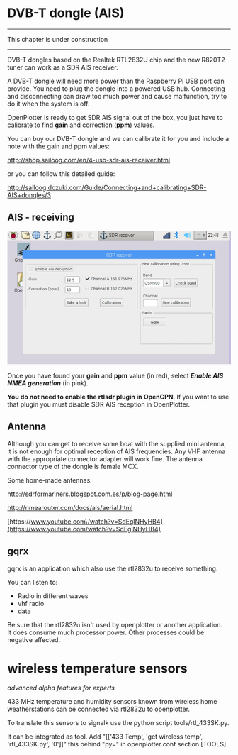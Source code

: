 # DVB-T dongle \(AIS\)

---

This chapter is under construction

---

DVB-T dongles based on the Realtek RTL2832U chip and the new R820T2 tuner can work as a SDR AIS receiver.

A DVB-T dongle will need more power than the Raspberry Pi USB port can provide. You need to plug the dongle into a powered USB hub. Connecting and disconnecting can draw too much power and cause malfunction, try to do it when the system is off.

OpenPlotter is ready to get SDR AIS signal out of the box, you just have to calibrate to find **gain** and correction \(**ppm**\) values.

You can buy our DVB-T dongle and we can calibrate it for you and include a note with the gain and ppm values:

[http:\/\/shop.sailoog.com\/en\/4-usb-sdr-ais-receiver.html](http://shop.sailoog.com/en/4-usb-sdr-ais-receiver.html)

or you can follow this detailed guide:

[http:\/\/sailoog.dozuki.com\/Guide\/Connecting+and+calibrating+SDR-AIS+dongles\/3](http://sailoog.dozuki.com/Guide/Connecting+and+calibrating+SDR-AIS+dongles/3)

## AIS - receiving

![](/assets/SDRreceiver.jpg)

Once you have found your **gain** and **ppm** value \(in red\), select _**Enable AIS NMEA generation**_ \(in pink\).

**You do not need to enable the rtlsdr plugin in OpenCPN**. If you want to use that plugin you must disable SDR AIS reception in OpenPlotter.

## Antenna

Although you can get to receive some boat with the supplied mini antenna, it is not enough for optimal reception of AIS frequencies. Any VHF antenna with the appropriate connector adapter will work fine. The antenna connector type of the dongle is female MCX.

Some home-made antennas:

[http:\/\/sdrformariners.blogspot.com.es\/p\/blog-page.html](http://sdrformariners.blogspot.com.es/p/blog-page.html)

[http:\/\/nmearouter.com\/docs\/ais\/aerial.html](http://nmearouter.com/docs/ais/aerial.html)

[https:\/\/www.youtube.com\/watch?v=SdEglNHyHB4](https://www.youtube.com/watch?v=SdEglNHyHB4)

## gqrx

gqrx is an application which also use the rtl2832u to receive something.

You can listen to:

* Radio in different waves
* vhf radio
* data

Be sure that the rtl2832u isn't used by openplotter or another application.  
It does consume much processor power. Other processes could be negative affected.

# wireless temperature sensors

_advanced alpha features for experts_

433 MHz temperature and humidity sensors known from wireless home weatherstations can be connected via rtl2832u to openplotter.

To translate this sensors to signalk use the python script tools\/rtl\_433SK.py.

It can be integrated as tool. Add "\[\['433 Temp', 'get wireless temp', 'rtl\_433SK.py', '0'\]\]" this behind "py=" in openplotter.conf section \[TOOLS\].

